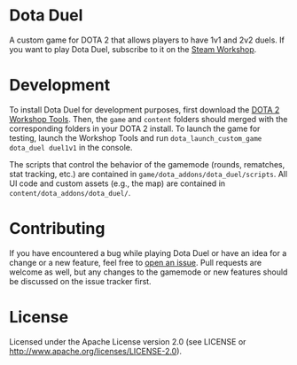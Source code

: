 # Dota Duel

A custom game for DOTA 2 that allows players to have 1v1 and 2v2 duels. If you want to play Dota Duel, subscribe to it on the [Steam Workshop][0].

# Development

To install Dota Duel for development purposes, first download the [DOTA 2 Workshop Tools][1]. Then, the `game` and `content` folders should merged with the corresponding folders in your DOTA 2 install. To launch the game for testing, launch the Workshop Tools and run `dota_launch_custom_game dota_duel duel1v1` in the console.

The scripts that control the behavior of the gamemode (rounds, rematches, stat tracking, etc.) are contained in `game/dota_addons/dota_duel/scripts`. All UI code and custom assets (e.g., the map) are contained in `content/dota_addons/dota_duel/`.

# Contributing

If you have encountered a bug while playing Dota Duel or have an idea for a change or a new feature, feel free to [open an issue][2]. Pull requests are welcome as well, but any changes to the gamemode or new features should be discussed on the issue tracker first.

# License

Licensed under the Apache License version 2.0 (see LICENSE or http://www.apache.org/licenses/LICENSE-2.0).


[0]: http://steamcommunity.com/sharedfiles/filedetails/?id=933598755
[1]: https://dota2.fandom.com/wiki/Dota_2_Workshop_Tools
[2]: https://github.com/pengowen123/dota_duel/issues
